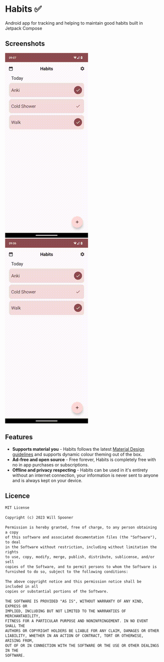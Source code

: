 # Habits ✅

Android app for tracking and helping to maintain good habits built in Jetpack Compose

## Screenshots

![Adding a habit](screenshots/screenshot-1.gif)
![Editing a habit](screenshots/screenshot-2.gif)

## Features

- **Supports material you** - Habits follows the
  latest [Material Design guidelines](https://m3.material.io/) and supports dynamic colour theming
  out of the box.
- **Ad-free and open source** - Free forever, Habits is completely free with no in app purchases or
  subscriptions.
- **Offline and privacy respecting** - Habits can be used in it's entirety without an internet
  connection, your information is never sent to anyone and is always kept on your device.

## Licence
```
MIT License

Copyright (c) 2023 Will Spooner

Permission is hereby granted, free of charge, to any person obtaining a copy
of this software and associated documentation files (the "Software"), to deal
in the Software without restriction, including without limitation the rights
to use, copy, modify, merge, publish, distribute, sublicense, and/or sell
copies of the Software, and to permit persons to whom the Software is
furnished to do so, subject to the following conditions:

The above copyright notice and this permission notice shall be included in all
copies or substantial portions of the Software.

THE SOFTWARE IS PROVIDED "AS IS", WITHOUT WARRANTY OF ANY KIND, EXPRESS OR
IMPLIED, INCLUDING BUT NOT LIMITED TO THE WARRANTIES OF MERCHANTABILITY,
FITNESS FOR A PARTICULAR PURPOSE AND NONINFRINGEMENT. IN NO EVENT SHALL THE
AUTHORS OR COPYRIGHT HOLDERS BE LIABLE FOR ANY CLAIM, DAMAGES OR OTHER
LIABILITY, WHETHER IN AN ACTION OF CONTRACT, TORT OR OTHERWISE, ARISING FROM,
OUT OF OR IN CONNECTION WITH THE SOFTWARE OR THE USE OR OTHER DEALINGS IN THE
SOFTWARE.
```
